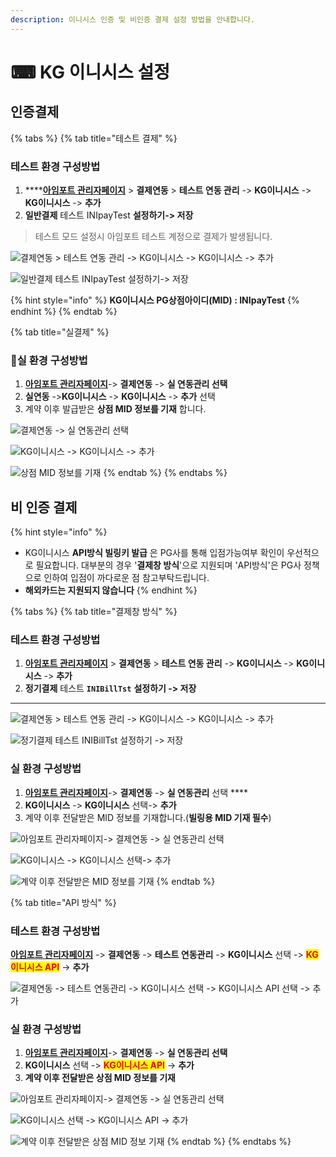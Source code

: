 ```yaml
---
description: 이니시스 인증 및 비인증 결제 설정 방법을 안내합니다.
---
```


# ⌨ KG 이니시스 설정

## 인증**결제**

{% tabs %}
{% tab title="테스트 결제" %}
### 테스트 환경 구성방법

1. ****[**아임포트 관리자페이지**](https://admin.iamport.kr) > **결제연동** > **테스트 연동 관리** -> **KG이니시스** -> **KG이니시스** -> **추가**
2. **일반결제** 테스트 INIpayTest **설정하기-> 저장**&#x20;



> 테스트 모드 설정시 아임포트 테스트 계정으로 결제가 발생됩니다.



![결제연동 > 테스트 연동 관리 -> KG이니시스 -> KG이니시스 -> 추가](<../../../.gitbook/assets/image (7).png>)

![일반결제 테스트 INIpayTest 설정하기-> 저장](<../../../.gitbook/assets/image (31).png>)

{% hint style="info" %}
**KG이니시스 PG상점아이디(MID) : INIpayTest**&#x20;
{% endhint %}
{% endtab %}

{% tab title="실결제" %}
### **실** 환경 구성방법

1. [**아임포트 관리자페이지**](https://https/admin.iamport.kr)-> **결제연동** -> **실 연동관리 선택**&#x20;
2. **실연동** ->**KG이니시스** -> **KG이니시스**  -> **추가** 선택&#x20;
3. 계약 이후 발급받은 **상점 MID 정보를 기재** 합니다.

![결제연동 -> 실 연동관리 선택](<../../../.gitbook/assets/image (24).png>)

![KG이니시스 -> KG이니시스  -> 추가](<../../../.gitbook/assets/image (15) (1).png>)

![상점 MID 정보를 기재](<../../../.gitbook/assets/image (14) (1).png>)
{% endtab %}
{% endtabs %}

## 비 인증 결제

{% hint style="info" %}
* KG이니시스 **API방식 빌링키 발급** 은 PG사를 통해 입점가능여부 확인이 우선적으로 필요합니다. 대부분의 경우 '**결제창 방식**'으로 지원되며  'API방식'은 PG사 정책으로 인하여 입점이 까다로운 점 참고부탁드립니다.
* **해외카드는 지원되지 않습니다**
{% endhint %}

{% tabs %}
{% tab title="결제창 방식" %}
### 테스트 환경 구성방법

1. [**아임포트 관리자페이지**](https://admin.iamport.kr) > **결제연동** > **테스트 연동 관리** -> **KG이니시스** -> **KG이니시스** -> **추가**
2. **정기결제** 테스트 **`INIBillTst`** **설정하기 -> 저장**&#x20;

****

![결제연동 > 테스트 연동 관리 -> KG이니시스 -> KG이니시스 -> 추가](<../../../.gitbook/assets/image (20) (1).png>)

![정기결제 테스트 INIBillTst 설정하기 -> 저장 ](<../../../.gitbook/assets/image (19).png>)

### 실  환경 구성방법

1. [**아임포트 관리자페이지**](https://https/admin.iamport.kr)-> **결제연동** -> **실 연동관리** 선택 ****&#x20;
2. **KG이니시스** -> **KG이니시스** 선택-> **추가**&#x20;
3. 계약 이후 전달받은 MID 정보를 기재합니다.(**빌링용 MID 기재 필수**)

![아임포트 관리자페이지-> 결제연동 -> 실 연동관리 선택 ](<../../../.gitbook/assets/image (29).png>)

![KG이니시스 -> KG이니시스 선택-> 추가](<../../../.gitbook/assets/image (30) (2).png>)

![계약 이후 전달받은 MID 정보를 기재](<../../../.gitbook/assets/image (32).png>)
{% endtab %}

{% tab title="API 방식" %}
### 테스트 환경 구성방법

[**아임포트 관리자페이지**](https://admin.iamport.kr) -> **결제연동** -> **테스트 연동관리** -> **KG이니시스** 선택 -> <mark style="color:red;">**KG이니시스 API**</mark> -> **추가**&#x20;

![결제연동 -> 테스트 연동관리 -> KG이니시스 선택 -> KG이니시스 API 선택 -> 추가](<../../../.gitbook/assets/image (16).png>)

###

### 실 환경 구성방법

1. [**아임포트 관리자페이지**](https://https/admin.iamport.kr)-> **결제연동** -> **실 연동관리 선택**&#x20;
2. **KG이니시스** 선택 -> <mark style="color:red;">**KG이니시스 API**</mark> -> **추가**&#x20;
3. **계약 이후 전달받은 상점 MID 정보를 기재**&#x20;

![아임포트 관리자페이지-> 결제연동 -> 실 연동관리 선택 ](<../../../.gitbook/assets/image (15) (2).png>)

![KG이니시스 선택 -> KG이니시스 API -> 추가 ](<../../../.gitbook/assets/image (14).png>)

![계약 이후 전달받은 상점 MID 정보 기재](<../../../.gitbook/assets/image (8) (3).png>)
{% endtab %}
{% endtabs %}



